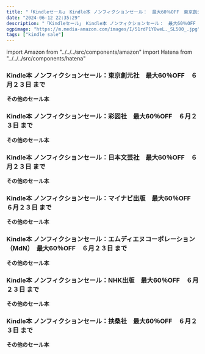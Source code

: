 ```yaml
---
title: "「Kindleセール」　Kindle本 ノンフィクションセール：　最大60％OFF　東京創元社、彩図社、日本文芸社、マイナビ出版、エムディエヌコーポレーション（MdN）、NHK出版、扶桑社"
date: "2024-06-12 22:35:29"
description: "「Kindleセール」　Kindle本 ノンフィクションセール：　最大60％OFF　東京創元社、彩図社、日本文芸社、マイナビ出版、エムディエヌコーポレーション（MdN）、NHK出版、扶桑社"
ogpimage: "https://m.media-amazon.com/images/I/51rdP1Y8weL._SL500_.jpg"
tags: ["kindle sale"]
---
```

import Amazon from "../../../src/components/amazon"
import Hatena from "../../../src/components/hatena"





### Kindle本 ノンフィクションセール：東京創元社　最大60％OFF　６月２３日 まで


<Amazon asin="B08P2VLRFT" />



<Amazon asin="B0BV9SKTXP" />



<Amazon asin="B08R9ZR5LK" />


**その他のセール本**

<Hatena src="https://kyukyunyorituryo.github.io/kindle_sale/20240624a26132975051tokyo/" title=""/>

### Kindle本 ノンフィクションセール：彩図社　最大60％OFF　６月２３日 まで


<Amazon asin="B08B34SRRB" />



<Amazon asin="B0BNNK1CQR" />



<Amazon asin="B0BNNG1VBD" />


**その他のセール本**

<Hatena src="https://kyukyunyorituryo.github.io/kindle_sale/20240624a26132975051saizu/" title=""/>

### Kindle本 ノンフィクションセール：日本文芸社　最大60％OFF　６月２３日 まで


<Amazon asin="B08ZCLW7LV" />



<Amazon asin="B0157O1IIG" />



<Amazon asin="B01HPWIERG" />


**その他のセール本**

<Hatena src="https://kyukyunyorituryo.github.io/kindle_sale/20240624a26132975051nihon/" title=""/>

### Kindle本 ノンフィクションセール：マイナビ出版　最大60％OFF　６月２３日 まで


<Amazon asin="B0855FSMWZ" />



<Amazon asin="B00HHMQO8Q" />



<Amazon asin="B00DM087DC" />


**その他のセール本**

<Hatena src="https://kyukyunyorituryo.github.io/kindle_sale/20240624a26132975051mynavi/" title=""/>

### Kindle本 ノンフィクションセール：エムディエヌコーポレーション（MdN）　最大60％OFF　６月２３日 まで


<Amazon asin="B0CQL41MKK" />



<Amazon asin="B0CG5XRW1Q" />



<Amazon asin="B09WXGVT92" />


**その他のセール本**

<Hatena src="https://kyukyunyorituryo.github.io/kindle_sale/20240624a26180140051/" title=""/>

### Kindle本 ノンフィクションセール：NHK出版　最大60％OFF　６月２３日 まで


<Amazon asin="B008YOHECQ" />



<Amazon asin="B074SSV674" />



<Amazon asin="B00R68RYM6" />


**その他のセール本**

<Hatena src="https://kyukyunyorituryo.github.io/kindle_sale/20240624a26180139051/" title=""/>

### Kindle本 ノンフィクションセール：扶桑社　最大60％OFF　６月２３日 まで


<Amazon asin="B0087KZHR6" />



<Amazon asin="B08CV3H9PZ" />



<Amazon asin="B0CLMZ2X4X" />


**その他のセール本**

<Hatena src="https://kyukyunyorituryo.github.io/kindle_sale/20240624a26180138051/" title=""/>